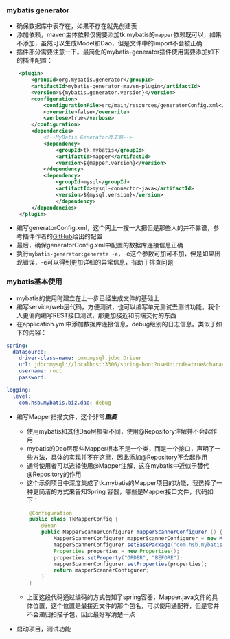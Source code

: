 ### mybatis generator
- 确保数据库中表存在，如果不存在就先创建表
- 添加依赖，maven主体依赖仅需要添加tk.mybatis的`mapper`依赖既可以，如果不添加，虽然可以生成Model和Dao，但是文件中的import不会被正确
- 插件部分需要注意一下。最简化的mybatis-generator插件使用需要添加如下的插件配置：
````xml
    <plugin>
	    <groupId>org.mybatis.generator</groupId>
		<artifactId>mybatis-generator-maven-plugin</artifactId>
		<version>${mybatis.generator.version}</version>
		<configuration>
		    <configurationFile>src/main/resources/generatorConfig.xml</configurationFile>
			<overwrite>false</overwrite>
			<verbose>true</verbose>
		</configuration>
		<dependencies>
		    <!--MyBatis Generator及工具-->
			<dependency>
			    <groupId>tk.mybatis</groupId>
				<artifactId>mapper</artifactId>
				<version>${mapper.version}</version>
			</dependency>
			<dependency>
			    <groupId>mysql</groupId>
				<artifactId>mysql-connector-java</artifactId>
				<version>${mysql.version}</version>
				</dependency>
		</dependencies>
	</plugin>
````

- 编写generatorConfig.xml，这个网上一搜一大把但是那些人的并不靠谱，参考插件作者的[GitHub](https://github.com/abel533/Mapper/tree/master/generator)给出的配置
- 最后，确保generatorConfig.xml中配置的数据库连接信息正确
- 执行`mybatis-generator:generate -e`，-e这个参数可加可不加，但是如果出现错误，-e可以得到更加详细的异常信息，有助于排查问题

### mybatis基本使用
- mybatis的使用时建立在上一步已经生成文件的基础上
- 编写service/web层代码，方便测试，也可以编写单元测试去测试功能。我个人更偏向编写REST接口测试，那更加接近和前端交付的东西
- 在application.yml中添加数据库连接信息，debug级别的日志信息。类似于如下的内容：
```yaml
spring:
  datasource:
    driver-class-name: com.mysql.jdbc.Driver
    url: jdbc:mysql://localhost:3306/spring-boot?useUnicode=true&characterEncoding=utf-8&useSSL=false
    username: root
    password:

logging:
  level:
    com.hsb.mybatis.biz.dao: debug
```
- 编写Mapper扫描文件，这个非常***重要***
    - 使用mybatis和其他Dao层框架不同，使用@Repository注解并不会起作用
    - mybatis的Dao层那些Mapper根本不是一个类，而是一个接口，声明了一些方法，具体的实现并不在这里，因此添加@Repository不会起作用
    - 通常使用者可以选择使用@Mapper注解，这在mybatis中近似于替代@Repository的作用
    - 这个示例项目中深度集成了tk.mybatis的Mapper项目的功能，我选择了一种更简洁的方式来告知Spring 容器，哪些是Mapper接口文件，代码如下：
    ```java
        @Configuration
        public class TkMapperConfig {
            @Bean
            public MapperScannerConfigurer mapperScannerConfigurer () {
                MapperScannerConfigurer mapperScannerConfigurer = new MapperScannerConfigurer();
                mapperScannerConfigurer.setBasePackage("com.hsb.mybatis.**.dao");
                Properties properties = new Properties();
                properties.setProperty("ORDER", "BEFORE");
                mapperScannerConfigurer.setProperties(properties);
                return mapperScannerConfigurer;
            }
        }
    ```
    - 上面这段代码通过编码的方式告知了spring容器，Mapper.java文件的具体位置，这个位置是最接近文件的那个包名，可以使用通配符，但是它并不会递归扫描子包，因此最好写清楚一点
    
- 启动项目，测试功能